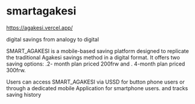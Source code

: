 # smartagakesi
https://agakesi.vercel.app/


digital savings from analogy to digital

SMART_AGAKESI is a mobile-based saving platform designed to replicate the
traditional Agakesi savings method in a digital format. It offers two saving options:
.2- month plan priced 200frw and
. 4-month plan priced 300frw.

 Users can access SMART_AGAKESI via USSD for button phone users or through a dedicated mobile Application for smartphone users. and tracks saving history

